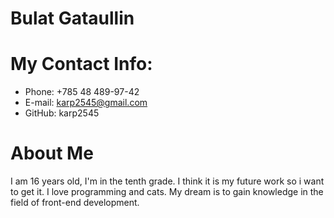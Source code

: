 # Bulat Gataullin

# My Contact Info:

* Phone: +785 48 489-97-42
* E-mail: karp2545@gmail.com
* GitHub: karp2545

# About Me

I am 16 years old, I'm in the tenth grade. I think it is my future work so i want to get it. I love programming and cats. My dream is to gain knowledge in the field of front-end development.
